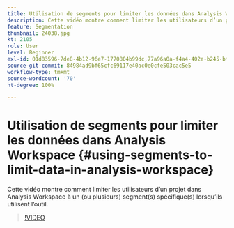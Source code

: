 ```yaml
---
title: Utilisation de segments pour limiter les données dans Analysis Workspace
description: Cette vidéo montre comment limiter les utilisateurs d’un projet dans Analysis Workspace à un (ou plusieurs) segment(s) spécifique(s) lorsqu’ils utilisent l’outil.
feature: Segmentation
thumbnail: 24038.jpg
kt: 2105
role: User
level: Beginner
exl-id: 01d83596-7de8-4b12-96e7-1770804b99dc,77a96a0a-f4a4-402e-b245-bfb83622a7e7
source-git-commit: 84984ad9bf65cfc69117e40ac0e0cfe503cac5e5
workflow-type: tm+mt
source-wordcount: '70'
ht-degree: 100%

---
```


# Utilisation de segments pour limiter les données dans Analysis Workspace {#using-segments-to-limit-data-in-analysis-workspace}

Cette vidéo montre comment limiter les utilisateurs d’un projet dans Analysis Workspace à un (ou plusieurs) segment(s) spécifique(s) lorsqu’ils utilisent l’outil.

>[!VIDEO](https://video.tv.adobe.com/v/24038/?quality=12&learn=on)
